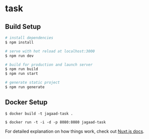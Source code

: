 # task

## Build Setup

```bash
# install dependencies
$ npm install

# serve with hot reload at localhost:3000
$ npm run dev

# build for production and launch server
$ npm run build
$ npm run start

# generate static project
$ npm run generate
```

## Docker Setup

```
$ docker build -t jagaad-task .

$ docker run -t -i -d -p 8080:8080 jagaad-task
```

For detailed explanation on how things work, check out [Nuxt.js docs](https://nuxtjs.org).
